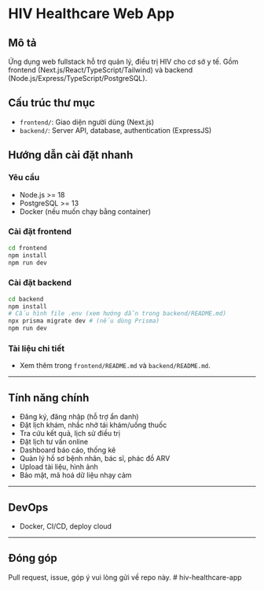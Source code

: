 # HIV Healthcare Web App

## Mô tả
Ứng dụng web fullstack hỗ trợ quản lý, điều trị HIV cho cơ sở y tế. Gồm frontend (Next.js/React/TypeScript/Tailwind) và backend (Node.js/Express/TypeScript/PostgreSQL).

## Cấu trúc thư mục
- `frontend/`: Giao diện người dùng (Next.js)
- `backend/`: Server API, database, authentication (ExpressJS)

## Hướng dẫn cài đặt nhanh

### Yêu cầu
- Node.js >= 18
- PostgreSQL >= 13
- Docker (nếu muốn chạy bằng container)

### Cài đặt frontend
```bash
cd frontend
npm install
npm run dev
```

### Cài đặt backend
```bash
cd backend
npm install
# Cấu hình file .env (xem hướng dẫn trong backend/README.md)
npx prisma migrate dev # (nếu dùng Prisma)
npm run dev
```

### Tài liệu chi tiết
- Xem thêm trong `frontend/README.md` và `backend/README.md`.

---

## Tính năng chính
- Đăng ký, đăng nhập (hỗ trợ ẩn danh)
- Đặt lịch khám, nhắc nhở tái khám/uống thuốc
- Tra cứu kết quả, lịch sử điều trị
- Đặt lịch tư vấn online
- Dashboard báo cáo, thống kê
- Quản lý hồ sơ bệnh nhân, bác sĩ, phác đồ ARV
- Upload tài liệu, hình ảnh
- Bảo mật, mã hoá dữ liệu nhạy cảm

---

## DevOps
- Docker, CI/CD, deploy cloud

---

## Đóng góp
Pull request, issue, góp ý vui lòng gửi về repo này.
#   h i v - h e a l t h c a r e - a p p  
 